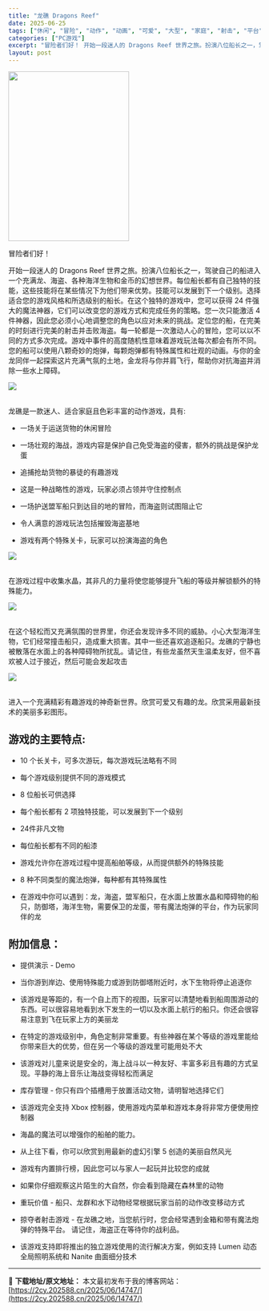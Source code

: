 ```yaml
---
title: "龙礁 Dragons Reef"
date: 2025-06-25
tags: ["休闲", "冒险", "动作", "动画", "可爱", "大型", "家庭", "射击", "平台", "库存管理"]
categories: ["PC游戏"]
excerpt: "冒险者们好！ 开始一段迷人的 Dragons Reef 世界之旅。扮演八位船长之一，驾驶自己的船进入一个充满龙、海盗、各种海洋生物和金币的幻想世界。每位船长都有自己独特的技能，这些技能将在某些情况下为他们带来优势。技能可以发展到下一个级别。选择适合您的游戏风格和所选级别的船长。在这个独特的游戏中，您&hellip;"
layout: post
---
```


<img class="aligncenter size-full wp-image-14748" src="https://2cy.202588.cn/wp-content/uploads/2025/06/2025062503170395.jpg" alt="" width="241" height="339" />
<p class="bb_paragraph">冒险者们好！</p>
<p class="bb_paragraph"></p>
<p class="bb_paragraph">开始一段迷人的 Dragons Reef 世界之旅。扮演八位船长之一，驾驶自己的船进入一个充满龙、海盗、各种海洋生物和金币的幻想世界。每位船长都有自己独特的技能，这些技能将在某些情况下为他们带来优势。技能可以发展到下一个级别。选择适合您的游戏风格和所选级别的船长。在这个独特的游戏中，您可以获得 24 件强大的魔法神器，它们可以改变您的游戏方式和完成任务的策略。您一次只能激活 4 件神器，因此您必须小心地调整您的角色以应对未来的挑战。定位您的船，在完美的时刻进行完美的射击并击败海盗。每一轮都是一次激动人心的冒险，您可以以不同的方式多次完成。游戏中事件的高度随机性意味着游戏玩法每次都会有所不同。您的船可以使用八颗奇妙的炮弹，每颗炮弹都有特殊属性和壮观的动画。与你的金龙同伴一起探索这片充满气氛的土地，金龙将与你并肩飞行，帮助你对抗海盗并消除一些水上障碍。</p>
<p class="bb_paragraph"></p>
<p class="bb_paragraph"></p>

<div class="bb_img_ctn"><img class="bb_img" src="https://shared.fastly.steamstatic.com/store_item_assets/steam/apps/3437470/extras/Dragons_reef_adding_artifacts.gif?t=1750402556" /></div>
&nbsp;
<p class="bb_paragraph"></p>
<p class="bb_paragraph">龙礁是一款迷人、适合家庭且色彩丰富的动作游戏，具有:</p>

<ul class="bb_ul">
 	<li>
<p class="bb_paragraph">一场关于运送货物的休闲冒险</p>
</li>
 	<li>
<p class="bb_paragraph">一场壮观的海战，游戏内容是保护自己免受海盗的侵害，额外的挑战是保护龙蛋</p>
</li>
 	<li>
<p class="bb_paragraph">追捕抢劫货物的暴徒的有趣游戏</p>
</li>
 	<li>
<p class="bb_paragraph">这是一种战略性的游戏，玩家必须占领并守住控制点</p>
</li>
 	<li>
<p class="bb_paragraph">一场护送盟军船只到达目的地的冒险，而海盗则试图阻止它</p>
</li>
 	<li>
<p class="bb_paragraph">令人满意的游戏玩法包括摧毁海盗基地</p>
</li>
 	<li>
<p class="bb_paragraph">游戏有两个特殊关卡，玩家可以扮演海盗的角色</p>
</li>
</ul>
<p class="bb_paragraph"></p>
<p class="bb_paragraph"></p>

<div class="bb_img_ctn"><img class="bb_img" src="https://shared.fastly.steamstatic.com/store_item_assets/steam/apps/3437470/extras/Dragons_reef_krysztaly.gif?t=1750402556" /></div>
&nbsp;
<p class="bb_paragraph"></p>
<p class="bb_paragraph">在游戏过程中收集水晶，其非凡的力量将使您能够提升飞船的等级并解锁额外的特殊能力。</p>
<p class="bb_paragraph"></p>
<p class="bb_paragraph"></p>

<div class="bb_img_ctn"><img class="bb_img" src="https://shared.fastly.steamstatic.com/store_item_assets/steam/apps/3437470/extras/Dragons_reef_plaszczka.gif?t=1750402556" /></div>
&nbsp;
<p class="bb_paragraph"></p>
<p class="bb_paragraph">在这个轻松而又充满氛围的世界里，你还会发现许多不同的威胁。小心大型海洋生物，它们经常撞击船只，造成重大损害。其中一些还喜欢追逐船只。龙礁的宁静也被散落在水面上的各种障碍物所扰乱。请记住，有些龙虽然天生温柔友好，但不喜欢被人过于接近，然后可能会发起攻击</p>
<p class="bb_paragraph"></p>
<p class="bb_paragraph"></p>

<div class="bb_img_ctn"><img class="bb_img" src="https://shared.fastly.steamstatic.com/store_item_assets/steam/apps/3437470/extras/Dragons_reef_platforma.gif?t=1750402556" /></div>
&nbsp;
<p class="bb_paragraph"></p>
<p class="bb_paragraph">进入一个充满精彩有趣游戏的神奇新世界。欣赏可爱又有趣的龙。欣赏采用最新技术的美丽多彩图形。</p>
<p class="bb_paragraph"></p>

<h2 class="bb_tag">游戏的主要特点:</h2>
<ul class="bb_ul">
 	<li>
<p class="bb_paragraph">10 个长关卡，可多次游玩，每次游戏玩法略有不同</p>
</li>
 	<li>
<p class="bb_paragraph">每个游戏级别提供不同的游戏模式</p>
</li>
 	<li>
<p class="bb_paragraph">8 位船长可供选择</p>
</li>
 	<li>
<p class="bb_paragraph">每个船长都有 2 项独特技能，可以发展到下一个级别</p>
</li>
 	<li>
<p class="bb_paragraph">24件非凡文物</p>
</li>
 	<li>
<p class="bb_paragraph">每位船长都有不同的船漆</p>
</li>
 	<li>
<p class="bb_paragraph">游戏允许你在游戏过程中提高船舶等级，从而提供额外的特殊技能</p>
</li>
 	<li>
<p class="bb_paragraph">8 种不同类型的魔法炮弹，每种都有其特殊属性</p>
</li>
 	<li>
<p class="bb_paragraph">在游戏中你可以遇到：龙，海盗，盟军船只，在水面上放置水晶和障碍物的船只，防御塔，海洋生物，需要保卫的龙蛋，带有魔法炮弹的平台，作为玩家同伴的龙</p>
</li>
</ul>
<p class="bb_paragraph"></p>

<h2 class="bb_tag">附加信息：</h2>
<ul class="bb_ul">
 	<li>
<p class="bb_paragraph">提供演示 - Demo</p>
</li>
 	<li>
<p class="bb_paragraph">当你游到岸边、使用特殊能力或游到防御塔附近时，水下生物将停止追逐你</p>
</li>
 	<li>
<p class="bb_paragraph">该游戏是等距的，有一个自上而下的视图，玩家可以清楚地看到船周围游动的东西。可以很容易地看到水下发生的一切以及水面上航行的船只。你还会很容易注意到飞在玩家上方的美丽龙</p>
</li>
 	<li>
<p class="bb_paragraph">在特定的游戏级别中，角色定制非常重要。有些神器在某个等级的游戏里能给你带来巨大的优势，但在另一个等级的游戏里可能用处不大</p>
</li>
 	<li>
<p class="bb_paragraph">该游戏对儿童来说是安全的，海上战斗以一种友好、丰富多彩且有趣的方式呈现。平静的海上音乐让海战变得轻松而满足</p>
</li>
 	<li>
<p class="bb_paragraph">库存管理 - 你只有四个插槽用于放置活动文物，请明智地选择它们</p>
</li>
 	<li>
<p class="bb_paragraph">该游戏完全支持 Xbox 控制器，使用游戏内菜单和游戏本身将非常方便使用控制器</p>
</li>
 	<li>
<p class="bb_paragraph">海晶的魔法可以增强你的船舶的能力。</p>
</li>
 	<li>
<p class="bb_paragraph">从上往下看，你可以欣赏到用最新的虚幻引擎 5 创造的美丽自然风光</p>
</li>
 	<li>
<p class="bb_paragraph">游戏有内置排行榜，因此您可以与家人一起玩并比较您的成就</p>
</li>
 	<li>
<p class="bb_paragraph">如果你仔细观察这片陌生的大自然，你会看到隐藏在森林里的动物</p>
</li>
 	<li>
<p class="bb_paragraph">重玩价值 - 船只、龙群和水下动物经常根据玩家当前的动作改变移动方式</p>
</li>
 	<li>
<p class="bb_paragraph">掠夺者射击游戏 - 在龙礁之地，当您航行时，您会经常遇到金箱和带有魔法炮弹的特殊平台。 请记住，海盗正在等待你的战利品。</p>
</li>
 	<li>
<p class="bb_paragraph">该游戏支持即将推出的独立游戏使用的流行解决方案，例如支持 Lumen 动态全局照明系统和 Nanite 曲面细分技术</p>
</li>
</ul>

---
📖 **下载地址/原文地址：** 本文最初发布于我的博客网站：[https://2cy.202588.cn/2025/06/14747/](https://2cy.202588.cn/2025/06/14747/)
